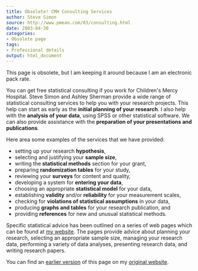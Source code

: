 ```yaml
---
title: Obsolete! CMH Consulting Services
author: Steve Simon
source: http://www.pmean.com/03/consulting.html
date: 2003-04-30
categories:
- Obsolete page
tags:
- Professional details
output: html_document
---
```

This page is obsolete, but I am keeping it around because I am an electronic pack rate.

You can get free statistical consulting if you work for Children's Mercy Hospital. Steve Simon and Ashley Sherman provide a wide range of statistical consulting services to help you with your research projects. This help can start as early as the **initial planning of your research**. I also help with the **analysis of your data**, using SPSS or other statistical software. We can also provide assistance with the **preparation of your presentations and publications**.

Here area some examples of the services that we have provided:

- setting up your research **hypothesis**,
- selecting and justifying your **sample size**,
- writing the **statistical methods** section for your grant,
- preparing **randomization tables** for your study,
- reviewing your **surveys** for content and quality,
- developing a system for **entering your data**,
- choosing an appropriate **statistical model** for your data,
- establishing **validity** and/or **reliability** for your measurement scales,
- checking for **violations of statistical assumptions** in your data,
- producing **graphs and tables** for your research publication, and
- providing **references** for new and unusual statistical methods.

Specific statistical advice has been outlined on a series of web pages which can be found at [my website][sim2]. The pages provide advice about planning your research, selecting an appropriate sample size, managing your research data, performing a variety of data analyses, presenting research data, and writing research papers.

You can find an [earlier version][sim1] of this page on my [original website][sim2].

[sim1]: http://www.pmean.com/03/consulting.html
[sim2]: http://www.pmean.com/original_site.html
